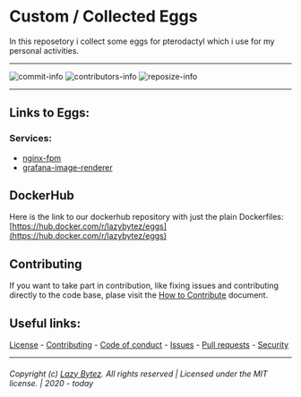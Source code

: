 # Custom / Collected Eggs
In this reposetory i collect some eggs for pterodactyl which i use for my personal activities.

---- 

  ![commit-info][commit-info]
  ![contributors-info][contributors-info]
  ![reposize-info][reposize-info]

----

## Links to Eggs:

### Services:
- [nginx-fpm](/eggs/nginx-fpm/)
- [grafana-image-renderer](/eggs/grafana-image-renderer/)

## DockerHub

Here is the link to our dockerhub repository with just the plain Dockerfiles: [https://hub.docker.com/r/lazybytez/eggs](https://hub.docker.com/r/lazybytez/eggs)

## Contributing

If you want to take part in contribution, like fixing issues and contributing directly to the code base, plase visit the [How to Contribute][github-contribute] document.

## Useful links:
[License][github-license] - 
[Contributing][github-contribute] - 
[Code of conduct][github-codeofconduct] - 
[Issues][github-issues] - 
[Pull requests][github-pulls] - 
[Security][github-security] 

<hr>  

###### Copyright (c) [Lazy Bytez][github-team]. All rights reserved | Licensed under the MIT license. | 2020 - today

<!-- Variables -->
[github-team]: https://github.com/lazybytez

[github-license]: https://github.com/lazybytez/eggs/blob/master/LICENSE
[github-contribute]: https://github.com/lazybytez/eggs/blob/master/CONTRIBUTING.md
[github-codeofconduct]: https://github.com/lazybytez/eggs/blob/master/CODE_OF_CONDUCT.md
[github-issues]: https://github.com/lazybytez/eggs/issues
[github-pulls]: https://github.com/lazybytez/eggs/pulls
[github-security]: https://github.com/lazybytez/eggs/blob/master/SECURITY.md

[commit-info]: https://img.shields.io/github/last-commit/lazybytez/eggs?style=flat-square

[contributors-info]: https://img.shields.io/github/contributors/lazybytez/eggs?style=flat-square

[reposize-info]: https://img.shields.io/github/repo-size/lazybytez/eggs?style=flat-square
